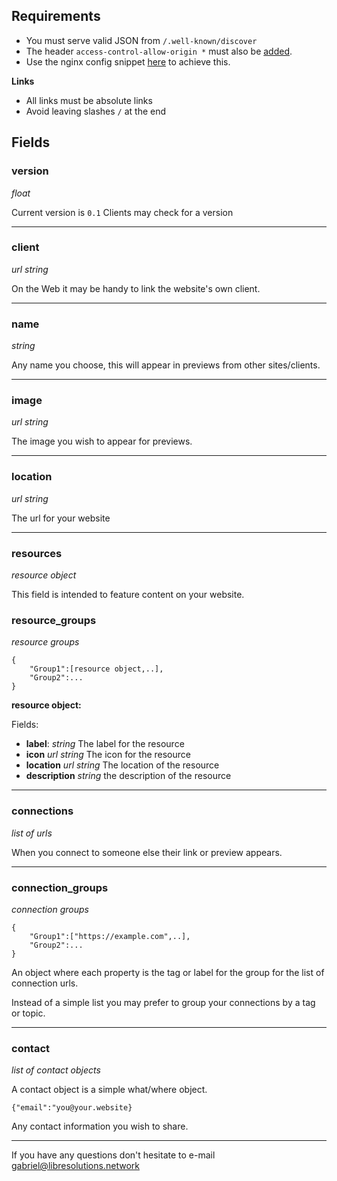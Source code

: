 ## Requirements

* You must serve valid JSON from `/.well-known/discover`
* The header `access-control-allow-origin *` must also be [added](https://developer.mozilla.org/en-US/docs/Web/HTTP/CORS).
* Use the nginx config snippet [here](https://codeberg.org/onasaft/Discover/src/branch/master/Docs/Hosting/nginx.md) to achieve this.

**Links**
* All links must be absolute links
* Avoid leaving slashes `/` at the end

## Fields

### version
*float*

Current version is `0.1`
Clients may check for a version

---
### client
*url string*

On the Web it may be handy to link the website's own client.

---
### name
*string*

Any name you choose, this will appear in previews from other sites/clients.

---
### image
*url string*

The image you wish to appear for previews.

---
### location
*url string*

The url for your website

---
### resources
*resource object*

This field is intended to feature content on your website.

### resource_groups
*resource groups*

```
{
    "Group1":[resource object,..],
    "Group2":...
}
```

**resource object:**

Fields:
* **label**: *string* The label for the resource
* **icon** *url string* The icon for the resource
* **location** *url string* The location of the resource
* **description** *string* the description of the resource

---
### connections
*list of urls*

When you connect to someone else their link or preview appears.

---
### connection_groups
*connection groups*

```
{
    "Group1":["https://example.com",..],
    "Group2":...
}
```

An object where each property is the tag or label for the group for the list of connection urls.

Instead of a simple list you may prefer to group your connections by a tag or topic.

---
### contact
*list of contact objects*

A contact object is a simple what/where object.

`{"email":"you@your.website}`

Any contact information you wish to share.

---

If you have any questions don't hesitate to e-mail gabriel@libresolutions.network
